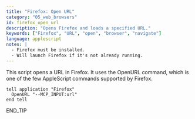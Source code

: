 ```yaml
---
title: "Firefox: Open URL"
category: "05_web_browsers"
id: firefox_open_url
description: "Opens Firefox and loads a specified URL."
keywords: ["Firefox", "URL", "open", "browser", "navigate"]
language: applescript
notes: |
  - Firefox must be installed.
  - Will launch Firefox if it's not already running.
---
```


This script opens a URL in Firefox. It uses the OpenURL command, which is one of the few AppleScript commands supported by Firefox.

```applescript
tell application "Firefox"
  OpenURL "--MCP_INPUT:url"
end tell
```
END_TIP